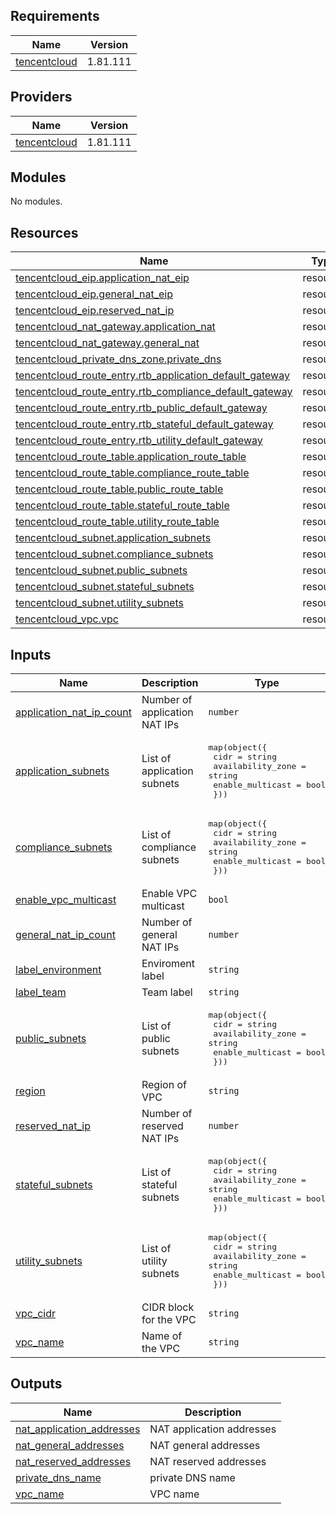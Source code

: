 ## Requirements

| Name | Version |
|------|---------|
| <a name="requirement_tencentcloud"></a> [tencentcloud](#requirement\_tencentcloud) | 1.81.111 |

## Providers

| Name | Version |
|------|---------|
| <a name="provider_tencentcloud"></a> [tencentcloud](#provider\_tencentcloud) | 1.81.111 |

## Modules

No modules.

## Resources

| Name | Type |
|------|------|
| [tencentcloud_eip.application_nat_eip](https://registry.terraform.io/providers/tencentcloudstack/tencentcloud/1.81.111/docs/resources/eip) | resource |
| [tencentcloud_eip.general_nat_eip](https://registry.terraform.io/providers/tencentcloudstack/tencentcloud/1.81.111/docs/resources/eip) | resource |
| [tencentcloud_eip.reserved_nat_ip](https://registry.terraform.io/providers/tencentcloudstack/tencentcloud/1.81.111/docs/resources/eip) | resource |
| [tencentcloud_nat_gateway.application_nat](https://registry.terraform.io/providers/tencentcloudstack/tencentcloud/1.81.111/docs/resources/nat_gateway) | resource |
| [tencentcloud_nat_gateway.general_nat](https://registry.terraform.io/providers/tencentcloudstack/tencentcloud/1.81.111/docs/resources/nat_gateway) | resource |
| [tencentcloud_private_dns_zone.private_dns](https://registry.terraform.io/providers/tencentcloudstack/tencentcloud/1.81.111/docs/resources/private_dns_zone) | resource |
| [tencentcloud_route_entry.rtb_application_default_gateway](https://registry.terraform.io/providers/tencentcloudstack/tencentcloud/1.81.111/docs/resources/route_entry) | resource |
| [tencentcloud_route_entry.rtb_compliance_default_gateway](https://registry.terraform.io/providers/tencentcloudstack/tencentcloud/1.81.111/docs/resources/route_entry) | resource |
| [tencentcloud_route_entry.rtb_public_default_gateway](https://registry.terraform.io/providers/tencentcloudstack/tencentcloud/1.81.111/docs/resources/route_entry) | resource |
| [tencentcloud_route_entry.rtb_stateful_default_gateway](https://registry.terraform.io/providers/tencentcloudstack/tencentcloud/1.81.111/docs/resources/route_entry) | resource |
| [tencentcloud_route_entry.rtb_utility_default_gateway](https://registry.terraform.io/providers/tencentcloudstack/tencentcloud/1.81.111/docs/resources/route_entry) | resource |
| [tencentcloud_route_table.application_route_table](https://registry.terraform.io/providers/tencentcloudstack/tencentcloud/1.81.111/docs/resources/route_table) | resource |
| [tencentcloud_route_table.compliance_route_table](https://registry.terraform.io/providers/tencentcloudstack/tencentcloud/1.81.111/docs/resources/route_table) | resource |
| [tencentcloud_route_table.public_route_table](https://registry.terraform.io/providers/tencentcloudstack/tencentcloud/1.81.111/docs/resources/route_table) | resource |
| [tencentcloud_route_table.stateful_route_table](https://registry.terraform.io/providers/tencentcloudstack/tencentcloud/1.81.111/docs/resources/route_table) | resource |
| [tencentcloud_route_table.utility_route_table](https://registry.terraform.io/providers/tencentcloudstack/tencentcloud/1.81.111/docs/resources/route_table) | resource |
| [tencentcloud_subnet.application_subnets](https://registry.terraform.io/providers/tencentcloudstack/tencentcloud/1.81.111/docs/resources/subnet) | resource |
| [tencentcloud_subnet.compliance_subnets](https://registry.terraform.io/providers/tencentcloudstack/tencentcloud/1.81.111/docs/resources/subnet) | resource |
| [tencentcloud_subnet.public_subnets](https://registry.terraform.io/providers/tencentcloudstack/tencentcloud/1.81.111/docs/resources/subnet) | resource |
| [tencentcloud_subnet.stateful_subnets](https://registry.terraform.io/providers/tencentcloudstack/tencentcloud/1.81.111/docs/resources/subnet) | resource |
| [tencentcloud_subnet.utility_subnets](https://registry.terraform.io/providers/tencentcloudstack/tencentcloud/1.81.111/docs/resources/subnet) | resource |
| [tencentcloud_vpc.vpc](https://registry.terraform.io/providers/tencentcloudstack/tencentcloud/1.81.111/docs/resources/vpc) | resource |

## Inputs

| Name | Description | Type | Default | Required |
|------|-------------|------|---------|:--------:|
| <a name="input_application_nat_ip_count"></a> [application\_nat\_ip\_count](#input\_application\_nat\_ip\_count) | Number of application NAT IPs | `number` | n/a | yes |
| <a name="input_application_subnets"></a> [application\_subnets](#input\_application\_subnets) | List of application subnets | <pre>map(object({<br>    cidr              = string<br>    availability_zone = string<br>    enable_multicast  = bool<br>  }))</pre> | n/a | yes |
| <a name="input_compliance_subnets"></a> [compliance\_subnets](#input\_compliance\_subnets) | List of compliance subnets | <pre>map(object({<br>    cidr              = string<br>    availability_zone = string<br>    enable_multicast  = bool<br>  }))</pre> | n/a | yes |
| <a name="input_enable_vpc_multicast"></a> [enable\_vpc\_multicast](#input\_enable\_vpc\_multicast) | Enable VPC multicast | `bool` | `false` | no |
| <a name="input_general_nat_ip_count"></a> [general\_nat\_ip\_count](#input\_general\_nat\_ip\_count) | Number of general NAT IPs | `number` | n/a | yes |
| <a name="input_label_environment"></a> [label\_environment](#input\_label\_environment) | Enviroment label | `string` | n/a | yes |
| <a name="input_label_team"></a> [label\_team](#input\_label\_team) | Team label | `string` | n/a | yes |
| <a name="input_public_subnets"></a> [public\_subnets](#input\_public\_subnets) | List of public subnets | <pre>map(object({<br>    cidr              = string<br>    availability_zone = string<br>    enable_multicast  = bool<br>  }))</pre> | n/a | yes |
| <a name="input_region"></a> [region](#input\_region) | Region of VPC | `string` | n/a | yes |
| <a name="input_reserved_nat_ip"></a> [reserved\_nat\_ip](#input\_reserved\_nat\_ip) | Number of reserved NAT IPs | `number` | n/a | yes |
| <a name="input_stateful_subnets"></a> [stateful\_subnets](#input\_stateful\_subnets) | List of stateful subnets | <pre>map(object({<br>    cidr              = string<br>    availability_zone = string<br>    enable_multicast  = bool<br>  }))</pre> | n/a | yes |
| <a name="input_utility_subnets"></a> [utility\_subnets](#input\_utility\_subnets) | List of utility subnets | <pre>map(object({<br>    cidr              = string<br>    availability_zone = string<br>    enable_multicast  = bool<br>  }))</pre> | n/a | yes |
| <a name="input_vpc_cidr"></a> [vpc\_cidr](#input\_vpc\_cidr) | CIDR block for the VPC | `string` | n/a | yes |
| <a name="input_vpc_name"></a> [vpc\_name](#input\_vpc\_name) | Name of the VPC | `string` | n/a | yes |

## Outputs

| Name | Description |
|------|-------------|
| <a name="output_nat_application_addresses"></a> [nat\_application\_addresses](#output\_nat\_application\_addresses) | NAT application addresses |
| <a name="output_nat_general_addresses"></a> [nat\_general\_addresses](#output\_nat\_general\_addresses) | NAT general addresses |
| <a name="output_nat_reserved_addresses"></a> [nat\_reserved\_addresses](#output\_nat\_reserved\_addresses) | NAT reserved addresses |
| <a name="output_private_dns_name"></a> [private\_dns\_name](#output\_private\_dns\_name) | private DNS name |
| <a name="output_vpc_name"></a> [vpc\_name](#output\_vpc\_name) | VPC name |
